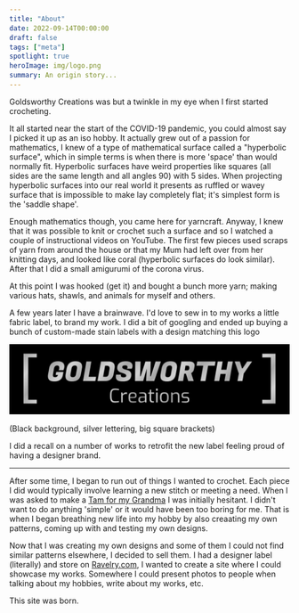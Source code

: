 ```yaml
---
title: "About"
date: 2022-09-14T00:00:00
draft: false
tags: ["meta"]
spotlight: true
heroImage: img/logo.png
summary: An origin story...
---
```


Goldsworthy Creations was but a twinkle in my eye when I first started crocheting.

It all started near the start of the COVID-19 pandemic, you could almost say I picked it up as an iso hobby.
It actually grew out of a passion for mathematics, I knew of a type of mathematical surface called a "hyperbolic surface", which in simple terms is when there is more 'space' than would normally fit.
Hyperbolic surfaces have weird properties like squares (all sides are the same length and all angles 90) with 5 sides.
When projecting hyperbolic surfaces into our real world it presents as ruffled or wavey surface that is impossible to make lay completely flat; it's simplest form is the 'saddle shape'.

Enough mathematics though, you came here for yarncraft.
Anyway, I knew that it was possible to knit or crochet such a surface and so I watched a couple of instructional videos on YouTube.
The first few pieces used scraps of yarn from around the house or that my Mum had left over from her knitting days, and looked like coral (hyperbolic surfaces do look similar).
After that I did a small amigurumi of the corona virus.

At this point I was hooked (get it) and bought a bunch more yarn; making various hats, shawls, and animals for myself and others.

A few years later I have a brainwave. I'd love to sew in to my works a little fabric label, to brand my work.
I did a bit of googling and ended up buying a bunch of custom-made stain labels with a design matching this logo

![[GOLDSWORTHY creations]](img/logo.png)

(Black background, silver lettering, big square brackets)

I did a recall on a number of works to retrofit the new label feeling proud of having a designer brand.

---

After some time, I began to run out of things I wanted to crochet. Each piece I did would typically involve learning a new stitch or meeting a need.
When I was asked to make a [Tam for my Grandma](/works/braided-tam) I was initially hesitant. I didn't want to do anything 'simple' or it would have been too boring for me.
That is when I began breathing new life into my hobby by also creaating my own patterns, coming up with and testing my own designs.

Now that I was creating my own designs and some of them I could not find similar patterns elsewhere, I decided to sell them.
I had a designer label (literally) and store on [Ravelry.com](https://www.ravelry.com/patterns/sources/kieran-goldsworthys-ravelry-store), I wanted to create a site where I could showcase my works. Somewhere I could present photos to people when talking about my hobbies, write about my works, etc.

This site was born.
